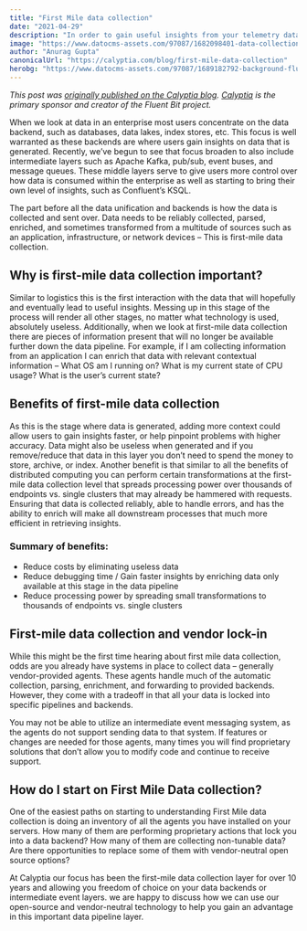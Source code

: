 ```yaml
---
title: "First Mile data collection"
date: "2021-04-29"
description: "In order to gain useful insights from your telemetry data, your first interactions with it are vital. "
image: "https://www.datocms-assets.com/97087/1682098401-data-collection-featured-image.jpeg?auto=format&fit=max&w=1200"
author: "Anurag Gupta"
canonicalUrl: "https://calyptia.com/blog/first-mile-data-collection"
herobg: "https://www.datocms-assets.com/97087/1689182792-background-fluent-bit.png"
---
```

*This post was [originally published on the Calyptia blog](https://calyptia.com/blog/first-mile-data-collection). [Calyptia](https://calyptia.com) is the primary sponsor and creator of the Fluent Bit project.*

When we look at data in an enterprise most users concentrate on the data backend, such as databases, data lakes, index stores, etc. This focus is well warranted as these backends are where users gain insights on data that is generated. Recently, we’ve begun to see that focus broaden to also include intermediate layers such as Apache Kafka, pub/sub, event buses, and message queues. These middle layers serve to give users more control over how data is consumed within the enterprise as well as starting to bring their own level of insights, such as Confluent’s KSQL.

The part before all the data unification and backends is how the data is collected and sent over. Data needs to be reliably collected, parsed, enriched, and sometimes transformed from a multitude of sources such as an application, infrastructure, or network devices – This is first-mile data collection.

## Why is first-mile data collection important?

Similar to logistics this is the first interaction with the data that will hopefully and eventually lead to useful insights. Messing up in this stage of the process will render all other stages, no matter what technology is used, absolutely useless. Additionally, when we look at first-mile data collection there are pieces of information present that will no longer be available further down the data pipeline. For example, if I am collecting information from an application I can enrich that data with relevant contextual information – What OS am I running on? What is my current state of CPU usage? What is the user’s current state?

## Benefits of first-mile data collection

As this is the stage where data is generated, adding more context could allow users to gain insights faster, or help pinpoint problems with higher accuracy. Data might also be useless when generated and if you remove/reduce that data in this layer you don’t need to spend the money to store, archive, or index. Another benefit is that similar to all the benefits of distributed computing you can perform certain transformations at the first-mile data collection level that spreads processing power over thousands of endpoints vs. single clusters that may already be hammered with requests. Ensuring that data is collected reliably, able to handle errors, and has the ability to enrich will make all downstream processes that much more efficient in retrieving insights.

### Summary of benefits:

* Reduce costs by eliminating useless data
* Reduce debugging time / Gain faster insights by enriching data only available at this stage in the data pipeline
* Reduce processing power by spreading small transformations to thousands of endpoints vs. single clusters

## First-mile data collection and vendor lock-in

While this might be the first time hearing about first mile data collection, odds are you already have systems in place to collect data – generally vendor-provided agents. These agents handle much of the automatic collection, parsing, enrichment, and forwarding to provided backends. However, they come with a tradeoff in that all your data is locked into specific pipelines and backends.

You may not be able to utilize an intermediate event messaging system, as the agents do not support sending data to that system. If features or changes are needed for those agents, many times you will find proprietary solutions that don’t allow you to modify code and continue to receive support.

## How do I start on First Mile Data collection?

One of the easiest paths on starting to understanding First Mile data collection is doing an inventory of all the agents you have installed on your servers. How many of them are performing proprietary actions that lock you into a data backend? How many of them are collecting non-tunable data? Are there opportunities to replace some of them with vendor-neutral open source options?

At Calyptia our focus has been the first-mile data collection layer for over 10 years and allowing you freedom of choice on your data backends or intermediate event layers. we are happy to discuss how we can use our open-source and vendor-neutral technology to help you gain an advantage in this important data pipeline layer.

